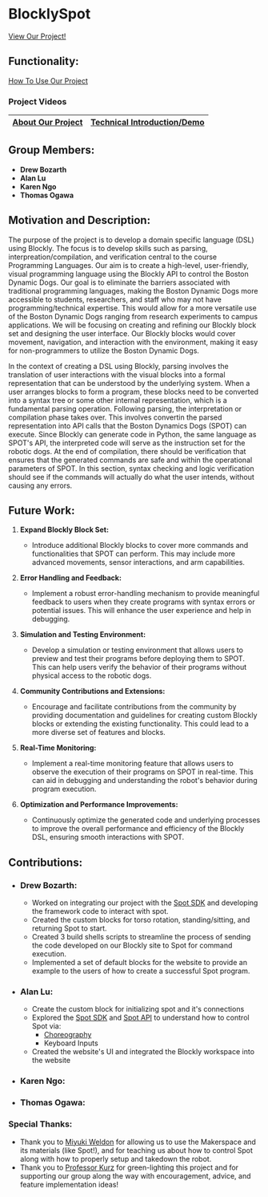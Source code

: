 # BlocklySpot

[View Our Project!](https://alu454.github.io/BlocklySpot/src/design-blocks.html)

## Functionality:

[How To Use Our Project](https://github.com/alu454/BlocklySpot/blob/main/src/README.md)

### Project Videos

| [About Our Project](https://drive.google.com/file/d/1kx3D54Kb6ScGtKKuLNZiiKoPzSICsBUm/view) | [Technical Introduction/Demo](https://drive.google.com/file/d/1kx3D54Kb6ScGtKKuLNZiiKoPzSICsBUm/view) |
| ------------------------------------------------------------------------------------------- | ----------------------------------------------------------------------------------------------------- |

## Group Members:

- **Drew Bozarth**
- **Alan Lu**
- **Karen Ngo**
- **Thomas Ogawa**

## Motivation and Description:

The purpose of the project is to develop a domain specific language (DSL) using Blockly. The focus is to develop skills such as parsing, interpreation/compilation, and verification central to the course Programming Languages. Our aim is to create a high-level, user-friendly, visual programming language using the Blockly API to control the Boston Dynamic Dogs. Our goal is to eliminate the barriers associated with traditional programming languages, making the Boston Dynamic Dogs more accessible to students, researchers, and staff who may not have programming/technical expertise. This would allow for a more versatile use of the Boston Dynamic Dogs ranging from research experiments to campus applications. We will be focusing on creating and refining our Blockly block set and designing the user interface. Our Blockly blocks would cover movement, navigation, and interaction with the environment, making it easy for non-programmers to utilize the Boston Dynamic Dogs.

In the context of creating a DSL using Blockly, parsing involves the translation of user interactions with the visual blocks into a formal representation that can be understood by the underlying system. When a user arranges blocks to form a program, these blocks need to be converted into a syntax tree or some other internal representation, which is a fundamental parsing operation. Following parsing, the interpretation or compilation phase takes over. This involves convertin the parsed representation into API calls that the Boston Dynamics Dogs (SPOT) can execute. Since Blockly can generate code in Python, the same language as SPOT's API, the interpreted code will serve as the instruction set for the robotic dogs. At the end of compilation, there should be verification that ensures that the generated commands are safe and within the operational parameters of SPOT. In this section, syntax checking and logic verification should see if the commands will actually do what the user intends, without causing any errors.

## Future Work:

1.  **Expand Blockly Block Set:**

    - Introduce additional Blockly blocks to cover more commands and functionalities that SPOT can perform. This may include more advanced movements, sensor interactions, and arm capabilities.

2.  **Error Handling and Feedback:**

    - Implement a robust error-handling mechanism to provide meaningful feedback to users when they create programs with syntax errors or potential issues. This will enhance the user experience and help in debugging.

3.  **Simulation and Testing Environment:**

    - Develop a simulation or testing environment that allows users to preview and test their programs before deploying them to SPOT. This can help users verify the behavior of their programs without physical access to the robotic dogs.

4.  **Community Contributions and Extensions:**

    - Encourage and facilitate contributions from the community by providing documentation and guidelines for creating custom Blockly blocks or extending the existing functionality. This could lead to a more diverse set of features and blocks.

5.  **Real-Time Monitoring:**

    - Implement a real-time monitoring feature that allows users to observe the execution of their programs on SPOT in real-time. This can aid in debugging and understanding the robot's behavior during program execution.

6.  **Optimization and Performance Improvements:**

    - Continuously optimize the generated code and underlying processes to improve the overall performance and efficiency of the Blockly DSL, ensuring smooth interactions with SPOT.

## Contributions:

- ### **Drew Bozarth:**

  - Worked on integrating our project with the [Spot SDK](https://github.com/boston-dynamics/spot-sdk) and developing the framework code to interact with spot.
  - Created the custom blocks for torso rotation, standing/sitting, and returning Spot to start.
  - Created 3 build shells scripts to streamline the process of sending the code developed on our Blockly site to Spot for command execution.
  - Implemented a set of default blocks for the website to provide an example to the users of how to create a successful Spot program.

- ### **Alan Lu:**
  - Create the custom block for initializing spot and it's connections
  - Explored the [Spot SDK](https://github.com/boston-dynamics/spot-sdk) and [Spot API](https://dev.bostondynamics.com/) to understand how to control Spot via:
    - [Choreography](https://dev.bostondynamics.com/python/bosdyn-choreography-client/src/bosdyn/choreography/client/choreography)
    - Keyboard Inputs
  - Created the website's UI and integrated the Blockly workspace into the website

- ### **Karen Ngo:**

- ### **Thomas Ogawa:**

### Special Thanks:

- Thank you to [Miyuki Weldon](https://www.linkedin.com/in/m-weldon/) for allowing us to use the Makerspace and its materials (like Spot!), and for teaching us about how to control Spot along with how to properly setup and takedown the robot.
- Thank you to [Professor Kurz](https://www.linkedin.com/in/alexander-kurz-61a453151/) for green-lighting this project and for supporting our group along the way with encouragement, advice, and feature implementation ideas!
